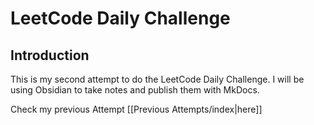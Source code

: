 # LeetCode Daily Challenge

## Introduction
This is my second attempt to do the LeetCode Daily Challenge. I will be using Obsidian to take notes and publish them with MkDocs.

Check my previous Attempt [[Previous Attempts/index|here]]

